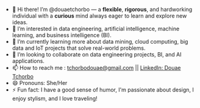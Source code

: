 - 👋 Hi there! I’m @douaetchorbo — a **flexible**, **rigorous**, and hardworking individual with a **curious** mind always eager to learn and explore new ideas.
- 👀 I’m interested in data engineering, artificial intelligence, machine learning, and business intelligence (BI).
- 🌱 I’m currently learning more about data mining, cloud computing, big data and IoT projects that solve real-world problems.
- 💞️ I’m looking to collaborate on data engineering projects, BI, and AI applications.
- 📫 How to reach me : [tchorbodouae@gmail.com](mailto:tchorbodouae@gmail.com) || [LinkedIn: Douae Tchorbo](https://www.linkedin.com/in/douae-tchorbo-4b4601269)
- 😄 Pronouns: She/Her
- ⚡ Fun fact: I have a good sense of humor, I'm passionate about design, I enjoy stylism, and I love traveling!

<!---
douaetchorbo/douaetchorbo is a ✨ special ✨ repository because its `README.md` (this file) appears on your GitHub profile.
You can click the Preview link to take a look at your changes.
--->
